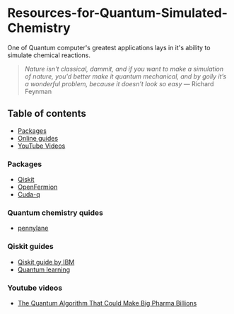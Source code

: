 # Resources-for-Quantum-Simulated-Chemistry
One of Quantum computer's greatest applications lays in it's ability to simulate chemical reactions.

> *Nature isn't classical, dammit, and if you want to make a simulation of nature, you'd better make it quantum mechanical, and by golly it’s a 
wonderful problem, because it doesn’t look so easy* — Richard Feynman

## Table of contents
- [Packages](#packages)
- [Online guides](#online-Guides)
- [YouTube Videos](#youtube-videos)


### Packages
- [Qiskit](https://github.com/Qiskit/qiskit)
- [OpenFermion](https://github.com/quantumlib/OpenFermion)
- [Cuda-q](https://github.com/NVIDIA/cuda-q-academic)

### Quantum chemistry quides
 - [pennylane](https://pennylane.ai/qml/quantum-chemistry)

### Qiskit guides
 - [Qiskit guide by IBM](https://www.ibm.com/quantum/qiskit)
 - [Quantum learning](https://learning.quantum.ibm.com/)

### Youtube videos
- [The Quantum Algorithm That Could Make Big Pharma Billions](https://www.youtube.com/watch?v=Fvwyd0536Gc&t=317s)
